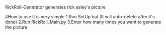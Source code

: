 RickRoll-Generator
generates rick asley's picture

#How to use
It is very simple
1.Run SetUp.bat (It will auto-delete after it's done)
2.Run RickRoll_Main.py
3.Enter how many times you want to generate the picture

